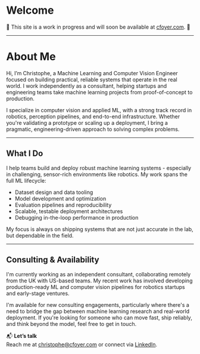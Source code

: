 # Welcome

🚧 This site is a work in progress and will soon be available at [cfoyer.com](https://cfoyer.com). 🚧

---

# About Me

Hi, I’m Christophe, a Machine Learning and Computer Vision Engineer focused on building practical, reliable systems that operate in the real world. I work independently as a consultant, helping startups and engineering teams take machine learning projects from proof-of-concept to production.

I specialize in computer vision and applied ML, with a strong track record in robotics, perception pipelines, and end-to-end infrastructure. Whether you're validating a prototype or scaling up a deployment, I bring a pragmatic, engineering-driven approach to solving complex problems.

---

## What I Do

I help teams build and deploy robust machine learning systems - especially in challenging, sensor-rich environments like robotics. My work spans the full ML lifecycle:

- Dataset design and data tooling  
- Model development and optimization  
- Evaluation pipelines and reproducibility  
- Scalable, testable deployment architectures  
- Debugging in-the-loop performance in production  

My focus is always on shipping systems that are not just accurate in the lab, but dependable in the field.

---

## Consulting & Availability

I'm currently working as an independent consultant, collaborating remotely from the UK with US-based teams. My recent work has involved developing production-ready ML and computer vision pipelines for robotics startups and early-stage ventures.

I'm available for new consulting engagements, particularly where there's a need to bridge the gap between machine learning research and real-world deployment. If you're looking for someone who can move fast, ship reliably, and think beyond the model, feel free to get in touch.

📬 **Let’s talk**  
Reach me at [christophe@cfoyer.com](mailto:christophe@cfoyer.com) or connect via [LinkedIn](https://linkedin.cfoyer.com/).
